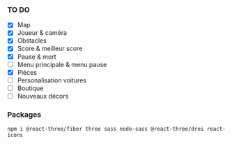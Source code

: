 ### TO DO

- [x] Map
- [x] Joueur & caméra
- [x] Obstacles
- [x] Score & meilleur score
- [x] Pause & mort
- [ ] Menu principale & menu pause
- [x] Pièces
- [ ] Personalisation voitures
- [ ] Boutique
- [ ] Nouveaux décors

### Packages
```
npm i @react-three/fiber three sass node-sass @react-three/drei react-icons
```